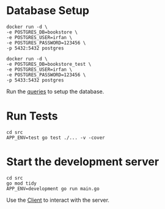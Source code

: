 # Database Setup
```
docker run -d \
-e POSTGRES_DB=bookstore \
-e POSTGRES_USER=irfan \
-e POSTGRES_PASSWORD=123456 \
-p 5432:5432 postgres
```

```
docker run -d \
-e POSTGRES_DB=bookstore_test \
-e POSTGRES_USER=irfan \
-e POSTGRES_PASSWORD=123456 \
-p 5433:5432 postgres
```

Run the [queries](/src/config/model.sql) to setup the database.

# Run Tests
```
cd src
APP_ENV=test go test ./... -v -cover
```

# Start the development server
```
cd src
go mod tidy
APP_ENV=development go run main.go
```

Use the [Client](/src/client.http) to interact with the server.
